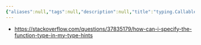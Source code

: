 ```yaml
---
{"aliases":null,"tags":null,"description":null,"title":"typing.Callable","created":"2023-05-18T23:16:12","updated":"2023-07-15T21:33:03","dg-publish":true,"permalink":"/docs/typing.Callable/","dgPassFrontmatter":true}
---
```


- https://stackoverflow.com/questions/37835179/how-can-i-specify-the-function-type-in-my-type-hints

